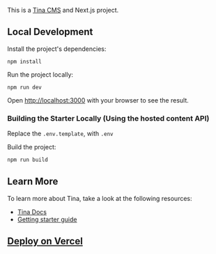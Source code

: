 This is a [Tina CMS](https://tina.io/) and Next.js project.

## Local Development

Install the project's dependencies:

```
npm install
```

Run the project locally:

```
npm run dev
```

Open [http://localhost:3000](http://localhost:3000) with your browser to see the result.

### Building the Starter Locally (Using the hosted content API)

Replace the `.env.template`, with `.env`

Build the project:

```bash
npm run build
```

## Learn More

To learn more about Tina, take a look at the following resources:

- [Tina Docs](https://tina.io/docs)
- [Getting starter guide](https://tina.io/guides/tina-cloud/starter/overview/)

## [Deploy on Vercel](https://tina.io/guides/tina-cloud/add-tinacms-to-existing-site/deployment/)
